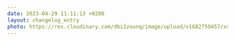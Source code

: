 ```yaml
---
date: 2023-04-29 11:11:13 +0200
layout: changelog_entry
photo: https://res.cloudinary.com/dbi2zounq/image/upload/v1682759457/xurwx2gqjrujd8ucdcmc.jpg
---
```



